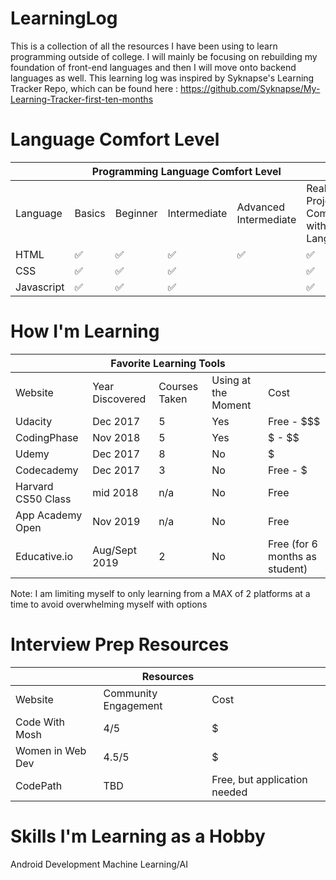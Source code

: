 # LearningLog

This is a collection of all the resources I have been using to learn programming outside of college. I will mainly be focusing on rebuilding my foundation of front-end languages
and then I will move onto backend languages as well. This learning log was inspired by Syknapse's Learning Tracker Repo, which
can be found here : https://github.com/Syknapse/My-Learning-Tracker-first-ten-months

# Language Comfort Level

<table>
    <thead>
        <tr>
            <th colspan="6"> Programming Language Comfort Level </th>
        </tr>
    </thead>
    <tbody>
        <tr>
            <td> Language </td>
            <td>Basics </td>
            <td> Beginner </td>
            <td> Intermediate </td>
            <td> Advanced Intermediate </td>
            <td> Real World Project Completed with Language </td>
        </tr>
         <tr>
        <td> HTML </td>
            <td> ✅ </td>
            <td> ✅ </td>
            <td> ✅ </td>
            <td> ✅ </td>
            <td> ✅ </td>
        </tr>
          <tr>
        <td> CSS </td>
            <td> ✅ </td>
            <td> ✅ </td>
            <td> ✅ </td>
              <td> </td>
            <td> ✅ </td
        </tr>
          <tr>
         <td> Javascript </td>
            <td> ✅ </td>
            <td> ✅ </td>
            <td> ✅ </td>
            <td>  </td>
            <td> ✅ </td
        </tr>
    </tbody>
</table>

# How I'm Learning

<table>
    <thead>
        <tr>
            <th colspan="5">Favorite Learning Tools</th>
        </tr>
    </thead>
    <tbody>
        <tr>
            <td>Website</td>
            <td>Year Discovered</td>
            <td>Courses Taken</td>
            <td> Using at the Moment </td>
            <td>Cost</td>
        </tr>
        <tr>
            <td> Udacity </td> 
            <td> Dec 2017 </td>
            <td>  5 </td>
            <td> Yes </td>
            <td> Free - $$$ </td>
        </tr>
        <tr>
         <td> CodingPhase </td>
            <td> Nov 2018 </td>
            <td>  5 </td>
            <td> Yes </td>
            <td> $ - $$ </td>
        </tr>
         <tr>
        <td> Udemy </td>
             <td> Dec 2017 </td>
            <td> 8 </td>
            <td> No </td>
            <td> $ </td>
        </tr>
        <tr>
        <td> Codecademy </td>
            <td> Dec 2017 </td>
            <td> 3 </td>
            <td> No </td>
            <td> Free - $ </td>
        </tr>
         <tr>
        <td> Harvard CS50 Class</td>
             <td> mid 2018 </td>
            <td> n/a </td>
            <td> No </td>
            <td> Free </td>
        </tr>
        <tr>
        <td> App Academy Open </td>
            <td> Nov 2019 </td>
            <td> n/a </td>
            <td> No </td>
            <td> Free </td>
        </tr>
         <tr>
        <td> Educative.io </td>
            <td> Aug/Sept 2019 </td>
            <td> 2 </td>
            <td> No </td>
            <td> Free (for 6 months as student) </td>
        </tr>
    </tbody>
</table>

Note: I am limiting myself to only learning from a MAX of 2 platforms at a time to avoid overwhelming myself with options

# Interview Prep Resources
<table>
    <thead>
        <tr>
            <th colspan="3"> Resources </th>
        </tr>
    </thead>
    <tbody>
        <tr>
            <td>Website</td>
            <td> Community Engagement</td>
            <td>Cost</td>
        </tr>
         <tr>
        <td> Code With Mosh </td>
            <td> 4/5 </td>
            <td> $ </td>
        </tr>
          <tr>
        <td> Women in Web Dev </td>
            <td> 4.5/5 </td>
            <td> $ </td>
        </tr>
          <tr>
        <td> CodePath </td>
            <td> TBD </td>
            <td> Free, but application needed </td>
        </tr>
    </tbody>
</table>

# Skills I'm Learning as a Hobby

Android Development
Machine Learning/AI
